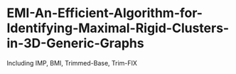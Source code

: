 # EMI-An-Efficient-Algorithm-for-Identifying-Maximal-Rigid-Clusters-in-3D-Generic-Graphs
Including IMP, BMI, Trimmed-Base, Trim-FIX
